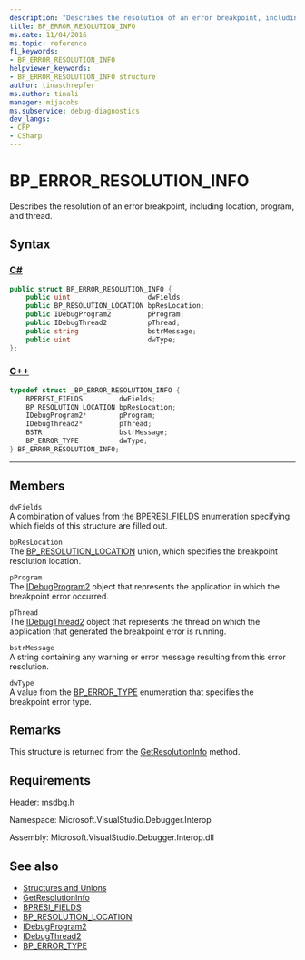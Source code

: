 ```yaml
---
description: "Describes the resolution of an error breakpoint, including location, program, and thread."
title: BP_ERROR_RESOLUTION_INFO
ms.date: 11/04/2016
ms.topic: reference
f1_keywords:
- BP_ERROR_RESOLUTION_INFO
helpviewer_keywords:
- BP_ERROR_RESOLUTION_INFO structure
author: tinaschrepfer
ms.author: tinali
manager: mijacobs
ms.subservice: debug-diagnostics
dev_langs:
- CPP
- CSharp
---
```

# BP_ERROR_RESOLUTION_INFO

Describes the resolution of an error breakpoint, including location, program, and thread.

## Syntax

### [C#](#tab/csharp)
```csharp
public struct BP_ERROR_RESOLUTION_INFO {
    public uint                   dwFields;
    public BP_RESOLUTION_LOCATION bpResLocation;
    public IDebugProgram2         pProgram;
    public IDebugThread2          pThread;
    public string                 bstrMessage;
    public uint                   dwType;
};
```
### [C++](#tab/cpp)
```cpp
typedef struct _BP_ERROR_RESOLUTION_INFO {
    BPERESI_FIELDS         dwFields;
    BP_RESOLUTION_LOCATION bpResLocation;
    IDebugProgram2*        pProgram;
    IDebugThread2*         pThread;
    BSTR                   bstrMessage;
    BP_ERROR_TYPE          dwType;
} BP_ERROR_RESOLUTION_INFO;
```
---

## Members
`dwFields`\
A combination of values from the [BPERESI_FIELDS](../../../extensibility/debugger/reference/bperesi-fields.md) enumeration specifying which fields of this structure are filled out.

`bpResLocation`\
The [BP_RESOLUTION_LOCATION](../../../extensibility/debugger/reference/bp-resolution-location.md) union, which specifies the breakpoint resolution location.

`pProgram`\
The [IDebugProgram2](../../../extensibility/debugger/reference/idebugprogram2.md) object that represents the application in which the breakpoint error occurred.

`pThread`\
The [IDebugThread2](../../../extensibility/debugger/reference/idebugthread2.md) object that represents the thread on which the application that generated the breakpoint error is running.

`bstrMessage`\
A string containing any warning or error message resulting from this error resolution.

`dwType`\
A value from the [BP_ERROR_TYPE](../../../extensibility/debugger/reference/bp-error-type.md) enumeration that specifies the breakpoint error type.

## Remarks
This structure is returned from the [GetResolutionInfo](../../../extensibility/debugger/reference/idebugerrorbreakpointresolution2-getresolutioninfo.md) method.

## Requirements
Header: msdbg.h

Namespace: Microsoft.VisualStudio.Debugger.Interop

Assembly: Microsoft.VisualStudio.Debugger.Interop.dll

## See also
- [Structures and Unions](../../../extensibility/debugger/reference/structures-and-unions.md)
- [GetResolutionInfo](../../../extensibility/debugger/reference/idebugerrorbreakpointresolution2-getresolutioninfo.md)
- [BPRESI_FIELDS](../../../extensibility/debugger/reference/bpresi-fields.md)
- [BP_RESOLUTION_LOCATION](../../../extensibility/debugger/reference/bp-resolution-location.md)
- [IDebugProgram2](../../../extensibility/debugger/reference/idebugprogram2.md)
- [IDebugThread2](../../../extensibility/debugger/reference/idebugthread2.md)
- [BP_ERROR_TYPE](../../../extensibility/debugger/reference/bp-error-type.md)
